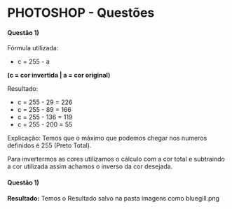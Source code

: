 # PHOTOSHOP - Questões

#### Questão 1)

Fórmula utilizada:
- c = 255 - a

**(c = cor invertida | a = cor original)** 

Resultado: 
- c = 255 - 29 = 226
- c = 255 - 89 = 166
- c = 255 - 136 = 119
- c = 255 - 200 = 55


Explicação: Temos que o máximo que podemos chegar nos numeros definidos é 255 (Preto Total).

Para invertermos as cores utilizamos o cálculo com a cor total e subtraindo a cor utilizada assim achamos o inverso da cor desejada.


#### Questão 1)

**Resultado:**
Temos o Resultado salvo na pasta imagens como bluegill.png
